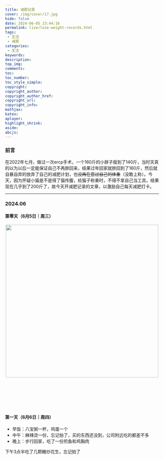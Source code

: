 ```yaml
---
title: 减肥记录
cover: /img/cover/17.jpg
hide: false
date: 2024-06-05 23:44:16
permalink: live/lose-weight-records.html
tags:
 - 生活
 - 减肥
categories:
 - 生活
keywords:
description:
top_img:
comments:
toc:
toc_number:
toc_style_simple:
copyright:
copyright_author:
copyright_author_href:
copyright_url:
copyright_info:
mathjax:
katex:
aplayer:
highlight_shrink:
aside:
abcjs:
---
```


### 前言

在2022年七月，做过一次ercp手术，一个160斤的小胖子瘦到了140斤，当时天真的以为以后一定能保证自己不再胖回来，结果过年回家就胖回到了160斤，然后就自暴自弃的放弃了自己的减肥计划，也~~没再在意过自己的体重~~（没敢上称）。今天，因为怀疑小猫是不是得了猫传腹，给猫子称重时，不得不拿自己当工具，结果现在几乎到了200斤了，故今天开减肥记录的文章，以激励自己每天减肥打卡。

----

### 2024.06

#### 第零天（6月5日｜周三）

<center style="overflow: hidden;width: 100%;height: 600px;text-align:center">
    <img style="width: 500px;" src="https://images.jzwfan.com/image/2024/06/06/000134-0.jpeg" alt="">
</center>

#### 第一天（6月6日｜周四）
- 早饭：八宝粥一杯，鸡蛋一个
- 中午：麻辣烫一份，忘记拍了，买的东西还没到，公司附近吃的都差不多
- 晚上：步行回家，吃了一份煎鱼和鸡胸肉

下午3点半吃了几颗糖炒花生，忘记拍了

<center class="half" style="overflow:hidden">
  	<div style="width: 157px;height: 150px;line-height: 150px;text-align: center;float:left;padding-bottom:10px;">
        <img src="https://images.jzwfan.com/image/2024/06/07/092938-0.png" style="max-width:100%;max-height:100%;vertical-align: middle; margin: 0 auto;" alt="">
    </div>
    <div style="width: 157px;height: 150px;line-height: 150px;text-align: center;float:left;padding-bottom:10px;">
        <img src="https://images.jzwfan.com/image/2024/06/07/093334-0.png" style="max-width:100%;max-height:100%;vertical-align: middle; margin: 0 auto;" alt="">
    </div>
</center>
